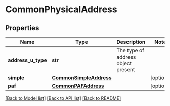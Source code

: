 # CommonPhysicalAddress

## Properties
Name | Type | Description | Notes
------------ | ------------- | ------------- | -------------
**address_u_type** | **str** | The type of address object present | 
**simple** | [**CommonSimpleAddress**](CommonSimpleAddress.md) |  | [optional] 
**paf** | [**CommonPAFAddress**](CommonPAFAddress.md) |  | [optional] 

[[Back to Model list]](../README.md#documentation-for-models) [[Back to API list]](../README.md#documentation-for-api-endpoints) [[Back to README]](../README.md)



